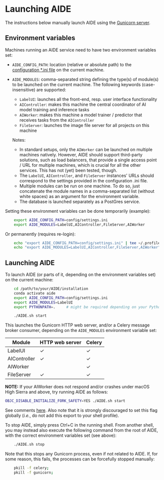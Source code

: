 # Launching AIDE

The instructions below manually launch AIDE using the [Gunicorn server](https://gunicorn.org/).



## Environment variables
Machines running an AIDE service need to have two environment variables set:
* `AIDE_CONFIG_PATH`: location (relative or absolute path) to the [configuration *.ini file](configure_settings.md) on the current machine.
* `AIDE_MODULES`: comma-separated string defining the type(s) of module(s) to be launched on the current machine. The following keywords (case-insensitive) are supported:
    - `LabelUI`: launches all the front-end, resp. user interface functionality
    - `AIController`: makes this machine the central coordinator of AI model training and inference tasks
    - `AIWorker`: makes this machine a model trainer / predictor that receives tasks from the `AIController`
    - `FileServer`: launches the image file server for all projects on this machine
    
    Notes:
    * In standard setups, only the `AIWorker` can be launched on multiple machines natively. However, AIDE should support third-party solutions, such as load balancers, that provide a single access point / URL for multiple machines, which is crucial for all the other services. This has not (yet) been tested, though.
    * The `LabelUI`, `AIController`, and `FileServer` instances' URLs should correspond to the settings provided in the configuration .ini file.
    * Multiple modules can be run on one machine. To do so, just concatenate the module names in a comma-separated list (without white spaces) as an argument for the environment variable.
    * The database is launched separately as a PostGres service.


Setting these environment variables can be done temporarily (example):
```bash
    export AIDE_CONFIG_PATH=config/settings.ini
    export AIDE_MODULES=LabelUI,AIController,FileServer,AIWorker
```

Or permanently (requires re-login):
```bash
    echo "export AIDE_CONFIG_PATH=config/settings.ini" | tee ~/.profile
    echo "export AIDE_MODULES=LabelUI,AIController,FileServer,AIWorker" | tee ~/.profile
```



## Launching AIDE
To launch AIDE (or parts of it, depending on the environment variables set) on the current machine:
```bash
    cd /path/to/your/AIDE/installation
    conda activate aide
    export AIDE_CONFIG_PATH=config/settings.ini
    export AIDE_MODULES=LabelUI
    export PYTHONPATH=.     # might be required depending on your Python setup

    ./AIDE.sh start
```

This launches the Gunicorn HTTP web server, and/or a Celery message broker consumer, depending on
the `AIDE_MODULES` environment variable set:

| Module | HTTP web server | Celery |
|--------------|-----------------|--------|
| LabelUI | ✓ | ✓ |
| AIController | ✓ | ✓ |
| AIWorker |  | ✓ |
| FileServer | ✓ | ✓ |


**NOTE:** If your AIWorker does not respond and/or crashes under macOS High Sierra and above, try
running AIDE as follows:
```bash
OBJC_DISABLE_INITIALIZE_FORK_SAFETY=YES ./AIDE.sh start
```
See comments
[here](https://stackoverflow.com/questions/50168647/multiprocessing-causes-python-to-crash-and-gives-an-error-may-have-been-in-progr).
Also note that it is strongly discouraged to set this flag globally (_i.e._, do not add this export
to your shell profile).


To stop AIDE, simply press Ctrl+C in the running shell. From another shell, you may instead also
execute the following command from the root of AIDE, with the correct environment variables set (see
above):
```bash
    ./AIDE.sh stop
```

Note that this stops any Gunicorn process, even if not related to AIDE.
If, for some reason, this fails, the processes can be forcefully stopped manually:
```bash
    pkill -f celery;
    pkill -f gunicorn;
```